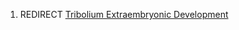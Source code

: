 ---
---
1.  REDIRECT [Tribolium Extraembryonic
    Development](Tribolium_Extraembryonic_Development "wikilink")
